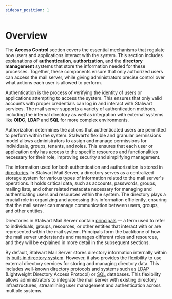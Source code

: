 ```yaml
---
sidebar_position: 1
---
```


# Overview

The **Access Control** section covers the essential mechanisms that regulate how users and applications interact with the system. This section includes explanations of **authentication**, **authorization**, and the **directory management** systems that store the information needed for these processes. Together, these components ensure that only authorized users can access the mail server, while giving administrators precise control over what actions each user is allowed to perform.

Authentication is the process of verifying the identity of users or applications attempting to access the system. This ensures that only valid accounts with proper credentials can log in and interact with Stalwart services. The mail server supports a variety of authentication methods, including the internal directory as well as integration with external systems like **OIDC**, **LDAP** and **SQL** for more complex environments.

Authorization determines the actions that authenticated users are permitted to perform within the system. Stalwart’s flexible and granular permissions model allows administrators to assign and manage permissions for individuals, groups, tenants, and roles. This ensures that each user or application only has access to the specific resources and functionalities necessary for their role, improving security and simplifying management.

The information used for both authentication and authorization is stored in [directories](/docs/auth/backend/overview). In Stalwart Mail Server, a directory serves as a centralized storage system for various types of information related to the mail server's operations. It holds critical data, such as accounts, passwords, groups, mailing lists, and other related metadata necessary for managing and authenticating users and resources within the system. The directory plays a crucial role in organizing and accessing this information efficiently, ensuring that the mail server can manage communication between users, groups, and other entities.

Directories in Stalwart Mail Server contain [principals](/docs/auth/principals/overview) — a term used to refer to individuals, groups, resources, or other entities that interact with or are represented within the mail system. Principals form the backbone of how the mail server understands and manages different roles and resources, and they will be explained in more detail in the subsequent sections.

By default, Stalwart Mail Server stores directory information internally within its [built-in directory system](/docs/auth/backend/internal). However, it also provides the flexibility to use external directory services for storing and managing directory data. This includes well-known directory protocols and systems such as [LDAP](/docs/auth/backend/ldap) (Lightweight Directory Access Protocol) or [SQL](/docs/auth/backend/sql) databases. This flexibility allows administrators to integrate the mail server with existing directory infrastructures, streamlining user management and authentication across multiple systems.
